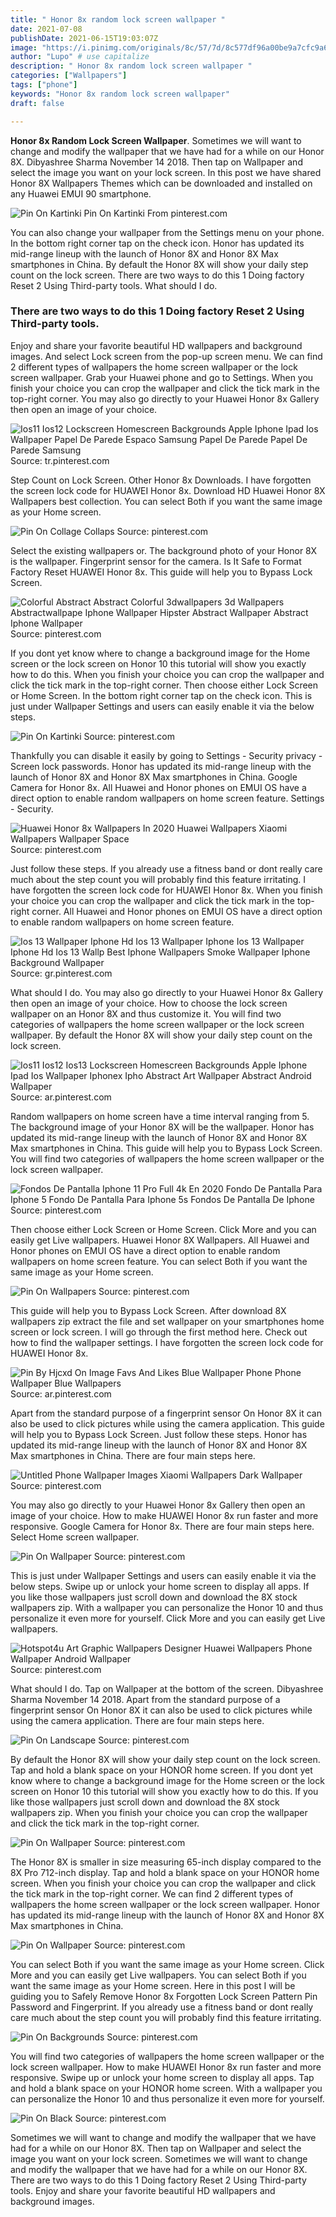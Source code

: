 ```yaml
---
title: " Honor 8x random lock screen wallpaper "
date: 2021-07-08
publishDate: 2021-06-15T19:03:07Z
image: "https://i.pinimg.com/originals/8c/57/7d/8c577df96a00be9a7cfc9a608beb65cf.jpg"
author: "Lupo" # use capitalize
description: " Honor 8x random lock screen wallpaper "
categories: ["Wallpapers"]
tags: ["phone"]
keywords: "Honor 8x random lock screen wallpaper"
draft: false

---
```



**Honor 8x Random Lock Screen Wallpaper**. Sometimes we will want to change and modify the wallpaper that we have had for a while on our Honor 8X. Dibyashree Sharma November 14 2018. Then tap on Wallpaper and select the image you want on your lock screen. In this post we have shared Honor 8X Wallpapers Themes which can be downloaded and installed on any Huawei EMUI 90 smartphone.

![Pin On Kartinki](https://i.pinimg.com/originals/9f/d7/1a/9fd71a691b25c06ef3a90be62e68301d.jpg "Pin On Kartinki")
Pin On Kartinki From pinterest.com


You can also change your wallpaper from the Settings menu on your phone. In the bottom right corner tap on the check icon. Honor has updated its mid-range lineup with the launch of Honor 8X and Honor 8X Max smartphones in China. By default the Honor 8X will show your daily step count on the lock screen. There are two ways to do this 1 Doing factory Reset 2 Using Third-party tools. What should I do.

### There are two ways to do this 1 Doing factory Reset 2 Using Third-party tools.

Enjoy and share your favorite beautiful HD wallpapers and background images. And select Lock screen from the pop-up screen menu. We can find 2 different types of wallpapers the home screen wallpaper or the lock screen wallpaper. Grab your Huawei phone and go to Settings. When you finish your choice you can crop the wallpaper and click the tick mark in the top-right corner. You may also go directly to your Huawei Honor 8x Gallery then open an image of your choice.


![Ios11 Ios12 Lockscreen Homescreen Backgrounds Apple Iphone Ipad Ios Wallpaper Papel De Parede Espaco Samsung Papel De Parede Papel De Parede Samsung](https://i.pinimg.com/originals/f2/68/24/f268246db3e92476ea3bd8c32eabbcf6.jpg "Ios11 Ios12 Lockscreen Homescreen Backgrounds Apple Iphone Ipad Ios Wallpaper Papel De Parede Espaco Samsung Papel De Parede Papel De Parede Samsung")
Source: tr.pinterest.com

Step Count on Lock Screen. Other Honor 8x Downloads. I have forgotten the screen lock code for HUAWEI Honor 8x. Download HD Huawei Honor 8X Wallpapers best collection. You can select Both if you want the same image as your Home screen.

![Pin On Collage Collaps](https://i.pinimg.com/474x/c9/03/ea/c903eaab4b94c89046769ac7512538e4.jpg "Pin On Collage Collaps")
Source: pinterest.com

Select the existing wallpapers or. The background photo of your Honor 8X is the wallpaper. Fingerprint sensor for the camera. Is It Safe to Format Factory Reset HUAWEI Honor 8x. This guide will help you to Bypass Lock Screen.

![Colorful Abstract Abstract Colorful 3dwallpapers 3d Wallpapers Abstractwallpape Iphone Wallpaper Hipster Abstract Wallpaper Abstract Iphone Wallpaper](https://i.pinimg.com/736x/4a/25/61/4a2561cc93af40f26aa9a3b8a67d2251.jpg "Colorful Abstract Abstract Colorful 3dwallpapers 3d Wallpapers Abstractwallpape Iphone Wallpaper Hipster Abstract Wallpaper Abstract Iphone Wallpaper")
Source: pinterest.com

If you dont yet know where to change a background image for the Home screen or the lock screen on Honor 10 this tutorial will show you exactly how to do this. When you finish your choice you can crop the wallpaper and click the tick mark in the top-right corner. Then choose either Lock Screen or Home Screen. In the bottom right corner tap on the check icon. This is just under Wallpaper Settings and users can easily enable it via the below steps.

![Pin On Kartinki](https://i.pinimg.com/originals/9f/d7/1a/9fd71a691b25c06ef3a90be62e68301d.jpg "Pin On Kartinki")
Source: pinterest.com

Thankfully you can disable it easily by going to Settings - Security privacy - Screen lock passwords. Honor has updated its mid-range lineup with the launch of Honor 8X and Honor 8X Max smartphones in China. Google Camera for Honor 8x. All Huawei and Honor phones on EMUI OS have a direct option to enable random wallpapers on home screen feature. Settings - Security.

![Huawei Honor 8x Wallpapers In 2020 Huawei Wallpapers Xiaomi Wallpapers Wallpaper Space](https://i.pinimg.com/originals/4f/45/dc/4f45dc8f30d294827d4e0f5b9dd06c26.jpg "Huawei Honor 8x Wallpapers In 2020 Huawei Wallpapers Xiaomi Wallpapers Wallpaper Space")
Source: pinterest.com

Just follow these steps. If you already use a fitness band or dont really care much about the step count you will probably find this feature irritating. I have forgotten the screen lock code for HUAWEI Honor 8x. When you finish your choice you can crop the wallpaper and click the tick mark in the top-right corner. All Huawei and Honor phones on EMUI OS have a direct option to enable random wallpapers on home screen feature.

![Ios 13 Wallpaper Iphone Hd Ios 13 Wallpaper Iphone Ios 13 Wallpaper Iphone Hd Ios 13 Wallp Best Iphone Wallpapers Smoke Wallpaper Iphone Background Wallpaper](https://i.pinimg.com/originals/a6/b4/99/a6b4994534dad91bc87c4f689af6dba9.gif "Ios 13 Wallpaper Iphone Hd Ios 13 Wallpaper Iphone Ios 13 Wallpaper Iphone Hd Ios 13 Wallp Best Iphone Wallpapers Smoke Wallpaper Iphone Background Wallpaper")
Source: gr.pinterest.com

What should I do. You may also go directly to your Huawei Honor 8x Gallery then open an image of your choice. How to choose the lock screen wallpaper on an Honor 8X and thus customize it. You will find two categories of wallpapers the home screen wallpaper or the lock screen wallpaper. By default the Honor 8X will show your daily step count on the lock screen.

![Ios11 Ios12 Ios13 Lockscreen Homescreen Backgrounds Apple Iphone Ipad Ios Wallpaper Iphonex Ipho Abstract Art Wallpaper Abstract Android Wallpaper](https://i.pinimg.com/736x/7d/de/f3/7ddef3ce131a552210552eff115d3470.jpg "Ios11 Ios12 Ios13 Lockscreen Homescreen Backgrounds Apple Iphone Ipad Ios Wallpaper Iphonex Ipho Abstract Art Wallpaper Abstract Android Wallpaper")
Source: ar.pinterest.com

Random wallpapers on home screen have a time interval ranging from 5. The background image of your Honor 8X will be the wallpaper. Honor has updated its mid-range lineup with the launch of Honor 8X and Honor 8X Max smartphones in China. This guide will help you to Bypass Lock Screen. You will find two categories of wallpapers the home screen wallpaper or the lock screen wallpaper.

![Fondos De Pantalla Iphone 11 Pro Full 4k En 2020 Fondo De Pantalla Para Iphone 5 Fondo De Pantalla Para Iphone 5s Fondos De Pantalla De Iphone](https://i.pinimg.com/564x/ac/ae/d4/acaed413aa9e388fc05a5745bb2ee223.jpg "Fondos De Pantalla Iphone 11 Pro Full 4k En 2020 Fondo De Pantalla Para Iphone 5 Fondo De Pantalla Para Iphone 5s Fondos De Pantalla De Iphone")
Source: pinterest.com

Then choose either Lock Screen or Home Screen. Click More and you can easily get Live wallpapers. Huawei Honor 8X Wallpapers. All Huawei and Honor phones on EMUI OS have a direct option to enable random wallpapers on home screen feature. You can select Both if you want the same image as your Home screen.

![Pin On Wallpapers](https://i.pinimg.com/originals/95/0a/11/950a11c5645c359e1f1efbf295e973b5.png "Pin On Wallpapers")
Source: pinterest.com

This guide will help you to Bypass Lock Screen. After download 8X wallpapers zip extract the file and set wallpaper on your smartphones home screen or lock screen. I will go through the first method here. Check out how to find the wallpaper settings. I have forgotten the screen lock code for HUAWEI Honor 8x.

![Pin By Hjcxd On Image Favs And Likes Blue Wallpaper Phone Phone Wallpaper Blue Wallpapers](https://i.pinimg.com/originals/b0/96/95/b09695f676c0677399ec0a5503ac1e4a.jpg "Pin By Hjcxd On Image Favs And Likes Blue Wallpaper Phone Phone Wallpaper Blue Wallpapers")
Source: ar.pinterest.com

Apart from the standard purpose of a fingerprint sensor On Honor 8X it can also be used to click pictures while using the camera application. This guide will help you to Bypass Lock Screen. Just follow these steps. Honor has updated its mid-range lineup with the launch of Honor 8X and Honor 8X Max smartphones in China. There are four main steps here.

![Untitled Phone Wallpaper Images Xiaomi Wallpapers Dark Wallpaper](https://i.pinimg.com/736x/ae/6c/17/ae6c1769995956921b639b51aa006310.jpg "Untitled Phone Wallpaper Images Xiaomi Wallpapers Dark Wallpaper")
Source: pinterest.com

You may also go directly to your Huawei Honor 8x Gallery then open an image of your choice. How to make HUAWEI Honor 8x run faster and more responsive. Google Camera for Honor 8x. There are four main steps here. Select Home screen wallpaper.

![Pin On Wallpaper](https://i.pinimg.com/736x/10/3b/0f/103b0f64522b1792a1029b0ea72203be.jpg "Pin On Wallpaper")
Source: pinterest.com

This is just under Wallpaper Settings and users can easily enable it via the below steps. Swipe up or unlock your home screen to display all apps. If you like those wallpapers just scroll down and download the 8X stock wallpapers zip. With a wallpaper you can personalize the Honor 10 and thus personalize it even more for yourself. Click More and you can easily get Live wallpapers.

![Hotspot4u Art Graphic Wallpapers Designer Huawei Wallpapers Phone Wallpaper Android Wallpaper](https://i.pinimg.com/564x/04/e2/13/04e21334b75c5eff1adeba1749343ff1.jpg "Hotspot4u Art Graphic Wallpapers Designer Huawei Wallpapers Phone Wallpaper Android Wallpaper")
Source: pinterest.com

What should I do. Tap on Wallpaper at the bottom of the screen. Dibyashree Sharma November 14 2018. Apart from the standard purpose of a fingerprint sensor On Honor 8X it can also be used to click pictures while using the camera application. There are four main steps here.

![Pin On Landscape](https://i.pinimg.com/736x/19/1e/8e/191e8e242b0f5f3d713ea22a5fdd5431.jpg "Pin On Landscape")
Source: pinterest.com

By default the Honor 8X will show your daily step count on the lock screen. Tap and hold a blank space on your HONOR home screen. If you dont yet know where to change a background image for the Home screen or the lock screen on Honor 10 this tutorial will show you exactly how to do this. If you like those wallpapers just scroll down and download the 8X stock wallpapers zip. When you finish your choice you can crop the wallpaper and click the tick mark in the top-right corner.

![Pin On Wallpaper](https://i.pinimg.com/564x/38/de/95/38de95d871b32c67e1aef059b6ca9208.jpg "Pin On Wallpaper")
Source: pinterest.com

The Honor 8X is smaller in size measuring 65-inch display compared to the 8X Pro 712-inch display. Tap and hold a blank space on your HONOR home screen. When you finish your choice you can crop the wallpaper and click the tick mark in the top-right corner. We can find 2 different types of wallpapers the home screen wallpaper or the lock screen wallpaper. Honor has updated its mid-range lineup with the launch of Honor 8X and Honor 8X Max smartphones in China.

![Pin On Wallpaper](https://i.pinimg.com/736x/b5/ef/d1/b5efd15347d44d43187773ca362fd43c.jpg "Pin On Wallpaper")
Source: pinterest.com

You can select Both if you want the same image as your Home screen. Click More and you can easily get Live wallpapers. You can select Both if you want the same image as your Home screen. Here in this post I will be guiding you to Safely Remove Honor 8x Forgotten Lock Screen Pattern Pin Password and Fingerprint. If you already use a fitness band or dont really care much about the step count you will probably find this feature irritating.

![Pin On Backgrounds](https://i.pinimg.com/originals/1c/2d/ac/1c2dac26a02e251e67c8e039036e8176.jpg "Pin On Backgrounds")
Source: pinterest.com

You will find two categories of wallpapers the home screen wallpaper or the lock screen wallpaper. How to make HUAWEI Honor 8x run faster and more responsive. Swipe up or unlock your home screen to display all apps. Tap and hold a blank space on your HONOR home screen. With a wallpaper you can personalize the Honor 10 and thus personalize it even more for yourself.

![Pin On Black](https://i.pinimg.com/originals/8c/57/7d/8c577df96a00be9a7cfc9a608beb65cf.jpg "Pin On Black")
Source: pinterest.com

Sometimes we will want to change and modify the wallpaper that we have had for a while on our Honor 8X. Then tap on Wallpaper and select the image you want on your lock screen. Sometimes we will want to change and modify the wallpaper that we have had for a while on our Honor 8X. There are two ways to do this 1 Doing factory Reset 2 Using Third-party tools. Enjoy and share your favorite beautiful HD wallpapers and background images.


